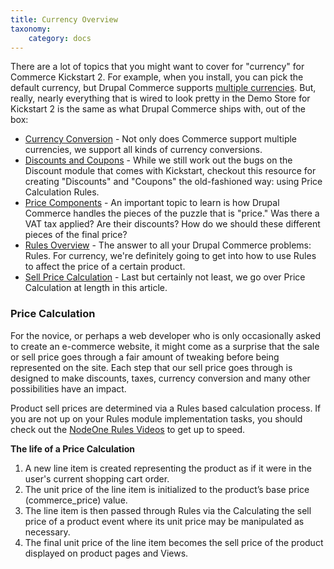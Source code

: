 ```yaml
---
title: Currency Overview
taxonomy:
    category: docs
---
```


<p>There are a lot of topics that you might want to cover for "currency" for Commerce Kickstart 2. For example, when you install, you can pick the default currency, but Drupal Commerce supports <a href="../../user-guide/pricing/#currency-conversion">multiple currencies</a>. But, really, nearly everything that is wired to look pretty in the Demo Store for Kickstart 2 is the same as what Drupal Commerce ships with, out of the box:</p>
<ul>
<li><a href="../../user-guide/pricing/#currency-conversion">Currency Conversion</a> - Not only does Commerce support multiple currencies, we support all kinds of currency conversions.</li>
<li><a href="../../user-guide/pricing/#discounts-and-coupons">Discounts and Coupons</a> - While we still work out the bugs on the Discount module that comes with Kickstart, checkout this resource for creating "Discounts" and "Coupons" the old-fashioned way: using Price Calculation Rules.</li>
<li><a href="../../user-guide/pricing/#price-components">Price Components</a> - An important topic to learn is how Drupal Commerce handles the pieces of the puzzle that is "price." Was there a VAT tax applied? Are their discounts? How do we should these different pieces of the final price?</li>
<li><a href="../../user-guide/pricing/#rules-overview">Rules Overview</a> - The answer to all your Drupal Commerce problems: Rules. For currency, we're definitely going to get into how to use Rules to affect the price of a certain product.</li>
<li><a href="../../user-guide/pricing/#sell-price-calculation">Sell Price Calculation</a> - Last but certainly not least, we go over Price Calculation at length in this article.</li>
</ul>
<h3>Price Calculation</h3>
<p>For the novice, or perhaps a web developer who is only occasionally asked to create an e-commerce website, it might come as a surprise that the sale or sell price goes through a fair amount of tweaking before being represented on the site. Each step that our sell price goes through is designed to make discounts, taxes, currency conversion and many other possibilities have an impact.</p>
<p>Product sell prices are determined via a Rules based calculation process. If you are not up on your Rules module implementation tasks, you should check out the <a href="https://www.drupal.org/node/1580776">NodeOne Rules Videos</a> to get up to speed.</p>
<p><strong>The life of a Price Calculation</strong></p>
<ol>
    <li>A new line item is created representing the product as if it were in the user's current shopping cart order.</li>
    <li>The unit price of the line item is initialized to the product’s base price (commerce_price) value.</li>
    <li>The line item is then passed through Rules via the Calculating the sell price of a product event where its unit price may be manipulated as necessary.</li>
    <li>The final unit price of the line item becomes the sell price of the product displayed on product pages and Views.</li>
</ol>